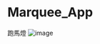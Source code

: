 # Marquee_App
跑馬燈
![image](https://user-images.githubusercontent.com/96753049/178102918-a733fed7-9cc8-42f2-b884-aff09c814d18.png)
